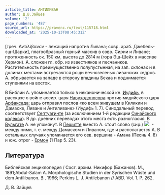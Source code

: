 ```yaml
---
article_title: АНТИЛИВАН
author: Д.В.Зайцев
volume: '2'
page_numbers: '487'
source_url: https://pravenc.ru/text/115718.html
downloaded_at: '2025-10-13T08:45:31Z'
---
```


[греч. ̓Αντιλίβανον - лежащий напротив Ливана; совр. араб. Джебель-эш-Шарки], платообразный горный массив в совр. Сирии и Ливане; протяженность ок. 150 км, высота до 2814 м (гора Эш-Шейх в массиве Хермон). А. сложен гл. обр. из известняков и песчаников. Растительность преимущественно полупустынная, на зап. склонах и в долинах местами встречаются рощи вечнозеленых ливанских кедров. А. обрывается на западе в сторону впадины Бекаa и поднимается ступенями на восток.

В Библии А. упоминается только в неканонической кн. [Иудифь](https://pravenc.ru/text/Иудифь.html), в рассказе о войне ассир. царя [Навуходоносора](https://pravenc.ru/text/Навуходоносора.html) против мидийского царя [Арфаксада:](https://pravenc.ru/text/Арфаксадаx3a.html) царь отправил послов «ко всем живущем в Киликии и Дамаске, Ливане и Антиливане» (Иудифь 1. 7). Синодальный перевод соответствует [Септуагинте](https://pravenc.ru/text/Септуагинта.html) (за исключением 1-й редакции [Синайского кодекса](<https://pravenc.ru/text/Синайского кодекса.html>)). В др. древних переводах этого места есть разногласия. В [Вульгате](https://pravenc.ru/text/Вульгате.html) А. не упомянут. В [Пешитте](https://pravenc.ru/text/Пешитта.html) вместо А. стоит слово (сир.) ![](https://pravenc.ru/char/26094/ZLNx8fKTC/image.png)  - между ними, т. е. между Дамаском и Ливаном, где и располагается А. В остальных случаях упоминается его сев. вершина - Амана (Песнь 4. 8) и юж. отрог - [Ермон](https://pravenc.ru/text/Ермон.html) (1 Пар 5. 23).

## Литература

Библейская энциклопедия / Сост. архим. Никифор (Бажанов). М., 1891;Abdul-Salam A. Morphologische Studien in der Syrischen Wüste und dem Antilibanon. B., 1966; Perkins L. J. Antilebanon // ABD. Vol. 1. Р. 262.

Д.   В.   Зайцев
